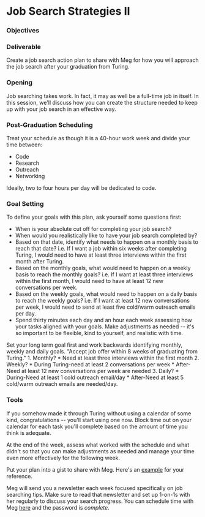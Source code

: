 # Job Search Strategies II

### Objectives


### Deliverable
Create a job search action plan to share with Meg for how you will approach the job search after your graduation from Turing. 

### Opening
Job searching takes work. In fact, it may as well be a full-time job in itself. In this session, we'll discuss how you can create the structure needed to keep up with your job search in an effective way. 

### Post-Graduation Scheduling
Treat your schedule as though it is a 40-hour work week and divide your time between:

* Code
* Research
* Outreach
* Networking

Ideally, two to four hours per day will be dedicated to code. 

### Goal Setting
To define your goals with this plan, ask yourself some questions first:

- When is your absolute cut off for completing your job search?
- When would you realistically like to have your job search completed by?
- Based on that date, identify what needs to happen on a monthly basis to reach that date? i.e. If I want a job within six weeks after completing Turing, I would need to have at least three interviews within the first month after Turing.
- Based on the monthly goals, what would need to happen on a weekly basis to reach the monthly goals? i.e. If I want at least three interviews within the first month, I would need to have at least 12 new conversations per week.
- Based on the weekly goals, what would need to happen on a daily basis to reach the weekly goals? i.e. If I want at least 12 new conversations per week, I would need to send at least five cold/warm outreach emails per day.
- Spend thirty minutes each day and an hour each week assessing how your tasks aligned with your goals. Make adjustments as needed -- it's so important to be flexible, kind to yourself, and realistic with time.


Set your long term goal first and work backwards identifying monthly, weekly and daily goals.                                                         "Accept job offer within 8 weeks of graduating from Turing." 
		1. Monthly?
			* Need at least three interviews within the first month 
		2. Weekly?
			* During Turing-need at least 2 conversations per week
			* After-Need at least 12 new conversations per week are needed
		3. Daily?
			* During-Need at least 1 cold outreach email/day
			* After-Need at least 5 cold/warm outreach emails are needed/day. 

### Tools
If you somehow made it through Turing without using a calendar of some kind, congratulations -- you'll start using one now. Block time out on your calendar for each task you'll complete based on the amount of time you think is adequate. 

At the end of the week, assess what worked with the schedule and what didn't so that you can make adjustments as needed and manage your time even more effectively for the following week. 

Put your plan into a gist to share with Meg. Here's an [example](https://gist.github.com/kjs222/7ef5e79a71eedf9d8c8d401da1e687c7) for your reference. 

Meg will send you a newsletter each week focused specifically on job searching tips. Make sure to read that newsletter and set up 1-on-1s with her regularly to discuss your search progress. You can schedule time with Meg [here](https://megstew.youcanbook.me/index.jsp) and the password is *complete*.

